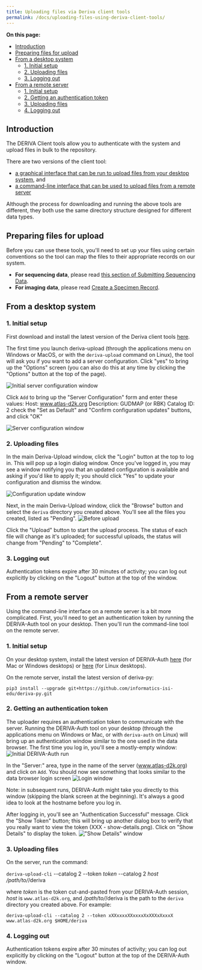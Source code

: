 ```yaml
---
title: Uploading files via Deriva client tools
permalink: /docs/uploading-files-using-deriva-client-tools/
---
```


**On this page:**
- [Introduction](#introduction)
- [Preparing files for upload](#preparing-files-for-upload)
- [From a desktop system](#from-a-desktop-system)
  - [1. Initial setup](#1-initial-setup)
  - [2. Uploading files](#2-uploading-files)
  - [3. Logging out](#3-logging-out)
- [From a remote server](#from-a-remote-server)
  - [1. Initial setup](#1-initial-setup-1)
  - [2. Getting an authentication token](#2-getting-an-authentication-token)
  - [3. Uploading files](#3-uploading-files)
  - [4. Logging out](#4-logging-out)

## Introduction

The DERIVA Client tools allow you to authenticate with the system and upload files in bulk to the repository.

There are two versions of the client tool: 
* [a graphical interface that can be run to upload files from your desktop system](#from-a-desktop-system), and 
* [a command-line interface that can be used to upload files from a remote server](#from-a-remote-server)

Although the process for downloading and running the above tools are different, they both use the same directory structure designed for different data types. 

## Preparing files for upload

Before you can use these tools, you'll need to set up your files using certain conventions so the tool can map the files to their appropriate records on our system. 

* **For sequencing data**, please read [this section of Submitting Sequencing Data](/docs/submitting-sequencing-data-v3#5-upload-sequencing-and-analysis-files).
* **For imaging data**, please read [Create a Specimen Record](/docs/specimens#2-create-a-specimen-record).

## From a desktop system

### 1. Initial setup

First download and install the latest version of the Deriva client tools [here](https://github.com/informatics-isi-edu/deriva-client#installer-packages-for-windows-and-macosx).

The first time you launch deriva-upload (through the applications menu on Windows or MacOS, or with the `deriva-upload` command on Linux), the tool will ask you if you want to add a server configuration. Click "yes" to bring up the "Options" screen (you can also do this at any time by clicking the "Options" button at the top of the page).

![Initial server configuration window](/assets/wiki_images/submitting-data/sequencing_uploader/server-config.blank.png)

Click `Add` to bring up the "Server Configuration" form and enter these values:
Host: www.atlas-d2k.org
Description: GUDMAP (or RBK)
Catalog ID: 2
check the "Set as Default" and "Confirm configuration updates" buttons, and click "OK"

![Server configuration window](/assets/wiki_images/submitting-data/sequencing_uploader/server-config.gudmap.png)

### 2. Uploading files

In the main Deriva-Upload window, click the "Login" button at the top to log in. This will pop up a login dialog window. Once you've logged in, you may see a window notifying you that an updated configuration is available and asking if you'd like to apply it; you should click "Yes" to update your configuration and dismiss the window.

![Configuration update window](/assets/wiki_images/submitting-data/sequencing_uploader/update-config.gudmap.png)


Next, in the main Deriva-Upload window, click the "Browse" button and select the `deriva` directory you created above. You'll see all the files you created, listed as "Pending".
![Before upload](/assets/wiki_images/submitting-data/sequencing_uploader/pending.png)

Click the "Upload" button to start the upload process. The status of each file will change as it's uploaded; for successful uploads, the status will change from "Pending" to "Complete".

### 3. Logging out

Authentication tokens expire after 30 minutes of activity; you can log out explicitly by clicking on the "Logout" button at the top of the window.


## From a remote server

Using the command-line interface on a remote server is a bit more complicated. First, you'll need to get an authentication token by running the DERIVA-Auth tool on your desktop. Then you'll run the command-line tool on the remote server.

### 1. Initial setup

On your desktop system, install the latest version of DERIVA-Auth [here](https://github.com/informatics-isi-edu/deriva-qt/releases) (for Mac or Windows desktops) or [here](https://github.com/informatics-isi-edu/deriva-qt) (for Linux desktops).

On the remote server, install the latest version of deriva-py:
```
pip3 install --upgrade git+https://github.com/informatics-isi-edu/deriva-py.git
```

### 2. Getting an authentication token

The uploader requires an authentication token to communicate with the server. Running the DERIVA-Auth tool on your desktop (through the applications menu on Windows or Mac, or with `deriva-auth` on Linux) will bring up an authentication window similar to the one used in the data browser. The first time you log in, you'll see a mostly-empty window:
![Initial DERIVA-Auth run](/assets/wiki_images/submitting-data/sequencing_uploader/deriva-auth-empty.png)

In the "Server:" area, type in the name of the server (www.atlas-d2k.org) and click on `Add`. You should now see something that looks similar to the data browser login screen
![Login window](/assets/wiki_images/submitting-data/sequencing_uploader/deriva-auth-globus.png)

Note: in subsequent runs, DERIVA-Auth might take you directly to this window (skipping the blank screen at the beginning). It's always a good idea to look at the hostname before you log in.

After logging in, you'll see an "Authentication Successful" message. Click the "Show Token" button; this will bring up another dialog box to verify that you really want to view the token (XXX - show-details.png). Click on "Show Details" to display the token.
!["Show Details" window](/assets/wiki_images/submitting-data/sequencing_uploader/show-details.png)

### 3. Uploading files

On the server, run the command:

`deriva-upload-cli` --catalog 2 --token _token_ --catalog 2 _host_ _/path/to/_/deriva

where _token_ is the token cut-and-pasted from your DERIVA-Auth session, _host_ is `www.atlas-d2k.org`, and _/path/to/_/deriva is the path to the `deriva` directory you created above. For example:
```
deriva-upload-cli --catalog 2 --token xXXxxxxXXxxxxXxXXXxXxxxX www.atlas-d2k.org $HOME/deriva
```

### 4. Logging out

Authentication tokens expire after 30 minutes of activity; you can log out explicitly by clicking on the "Logout" button at the top of the DERIVA-Auth window.









